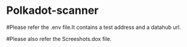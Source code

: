 # Polkadot-scanner

#Please refer the .env file.It contains a test address and a datahub url.

#Please also refer the Screeshots.dox file.





